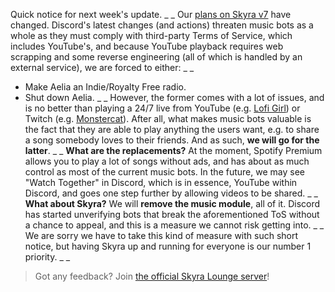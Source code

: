 Quick notice for next week's update.
_ _
Our [plans on Skyra v7](https://skyra.notion.site/Skyra-v7-922ba06004654142a7b63347a92513a8) have changed. Discord's latest changes (and actions) threaten music bots as a whole as they must comply with third-party Terms of Service, which includes YouTube's, and because YouTube playback requires web scrapping and some reverse engineering (all of which is handled by an external service), we are forced to either:
_ _
- Make Aelia an Indie/Royalty Free radio.
- Shut down Aelia.
_ _
However, the former comes with a lot of issues, and is no better than playing a 24/7 live from YouTube (e.g. [Lofi Girl](https://www.youtube.com/watch?v=5qap5aO4i9A)) or Twitch (e.g. [Monstercat](https://www.twitch.tv/monstercat)). After all, what makes music bots valuable is the fact that they are able to play anything the users want, e.g. to share a song somebody loves to their friends. And as such, __we will go for the latter__.
_ _
**What are the replacements?** At the moment, Spotify Premium allows you to play a lot of songs without ads, and has about as much control as most of the current music bots. In the future, we may see "Watch Together" in Discord, which is in essence, YouTube within Discord, and goes one step further by allowing videos to be shared.
_ _
**What about Skyra?** We will __remove the music module__, all of it. Discord has started unverifying bots that break the aforementioned ToS without a chance to appeal, and this is a measure we cannot risk getting into.
_ _
We are sorry we have to take this kind of measure with such short notice, but having Skyra up and running for everyone is our number 1 priority.
_ _
> Got any feedback? Join [the official Skyra Lounge server](https://join.skyra.pw)!
